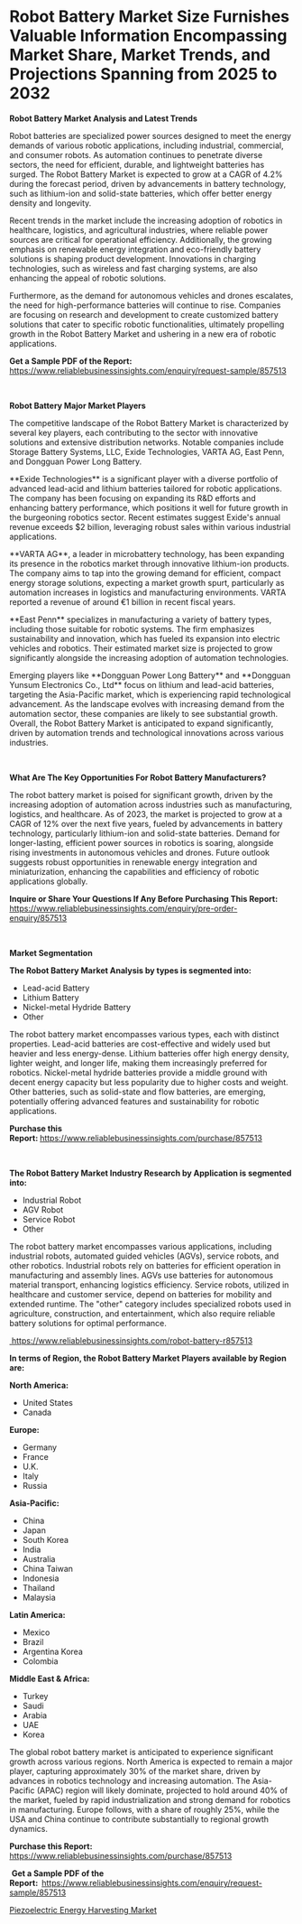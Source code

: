<p><h1>Robot Battery Market Size Furnishes Valuable Information Encompassing Market Share, Market Trends, and Projections Spanning from 2025 to 2032</h1></p><p><strong>Robot Battery Market Analysis and Latest Trends</strong></p>
<p><p>Robot batteries are specialized power sources designed to meet the energy demands of various robotic applications, including industrial, commercial, and consumer robots. As automation continues to penetrate diverse sectors, the need for efficient, durable, and lightweight batteries has surged. The Robot Battery Market is expected to grow at a CAGR of 4.2% during the forecast period, driven by advancements in battery technology, such as lithium-ion and solid-state batteries, which offer better energy density and longevity.</p><p>Recent trends in the market include the increasing adoption of robotics in healthcare, logistics, and agricultural industries, where reliable power sources are critical for operational efficiency. Additionally, the growing emphasis on renewable energy integration and eco-friendly battery solutions is shaping product development. Innovations in charging technologies, such as wireless and fast charging systems, are also enhancing the appeal of robotic solutions.</p><p>Furthermore, as the demand for autonomous vehicles and drones escalates, the need for high-performance batteries will continue to rise. Companies are focusing on research and development to create customized battery solutions that cater to specific robotic functionalities, ultimately propelling growth in the Robot Battery Market and ushering in a new era of robotic applications.</p></p>
<p><strong>Get a Sample PDF of the Report:&nbsp;</strong> <a href="https://www.reliablebusinessinsights.com/enquiry/request-sample/857513?utm_campaign=2789&utm_medium=2&utm_source=Github&utm_content=ia&utm_term=07042025&utm_id=robot-battery">https://www.reliablebusinessinsights.com/enquiry/request-sample/857513</a></p>
<p>&nbsp;</p>
<p><strong>Robot Battery Major Market Players</strong></p>
<p><p>The competitive landscape of the Robot Battery Market is characterized by several key players, each contributing to the sector with innovative solutions and extensive distribution networks. Notable companies include Storage Battery Systems, LLC, Exide Technologies, VARTA AG, East Penn, and Dongguan Power Long Battery. </p><p>**Exide Technologies** is a significant player with a diverse portfolio of advanced lead-acid and lithium batteries tailored for robotic applications. The company has been focusing on expanding its R&D efforts and enhancing battery performance, which positions it well for future growth in the burgeoning robotics sector. Recent estimates suggest Exide's annual revenue exceeds $2 billion, leveraging robust sales within various industrial applications.</p><p>**VARTA AG**, a leader in microbattery technology, has been expanding its presence in the robotics market through innovative lithium-ion products. The company aims to tap into the growing demand for efficient, compact energy storage solutions, expecting a market growth spurt, particularly as automation increases in logistics and manufacturing environments. VARTA reported a revenue of around €1 billion in recent fiscal years.</p><p>**East Penn** specializes in manufacturing a variety of battery types, including those suitable for robotic systems. The firm emphasizes sustainability and innovation, which has fueled its expansion into electric vehicles and robotics. Their estimated market size is projected to grow significantly alongside the increasing adoption of automation technologies.</p><p>Emerging players like **Dongguan Power Long Battery** and **Dongguan Yunsum Electronics Co., Ltd** focus on lithium and lead-acid batteries, targeting the Asia-Pacific market, which is experiencing rapid technological advancement. As the landscape evolves with increasing demand from the automation sector, these companies are likely to see substantial growth. Overall, the Robot Battery Market is anticipated to expand significantly, driven by automation trends and technological innovations across various industries.</p></p>
<p>&nbsp;</p>
<p><strong>What Are The Key Opportunities For Robot Battery Manufacturers?</strong></p>
<p><p>The robot battery market is poised for significant growth, driven by the increasing adoption of automation across industries such as manufacturing, logistics, and healthcare. As of 2023, the market is projected to grow at a CAGR of 12% over the next five years, fueled by advancements in battery technology, particularly lithium-ion and solid-state batteries. Demand for longer-lasting, efficient power sources in robotics is soaring, alongside rising investments in autonomous vehicles and drones. Future outlook suggests robust opportunities in renewable energy integration and miniaturization, enhancing the capabilities and efficiency of robotic applications globally.</p></p>
<p><strong>Inquire or Share Your Questions If Any Before Purchasing This Report:</strong> <a href="https://www.reliablebusinessinsights.com/enquiry/pre-order-enquiry/857513?utm_campaign=2789&utm_medium=2&utm_source=Github&utm_content=ia&utm_term=07042025&utm_id=robot-battery">https://www.reliablebusinessinsights.com/enquiry/pre-order-enquiry/857513</a></p>
<p>&nbsp;</p>
<p><strong>Market Segmentation</strong></p>
<p><strong>The Robot Battery Market Analysis by types is segmented into:</strong></p>
<p><ul><li>Lead-acid Battery</li><li>Lithium Battery</li><li>Nickel-metal Hydride Battery</li><li>Other</li></ul></p>
<p><p>The robot battery market encompasses various types, each with distinct properties. Lead-acid batteries are cost-effective and widely used but heavier and less energy-dense. Lithium batteries offer high energy density, lighter weight, and longer life, making them increasingly preferred for robotics. Nickel-metal hydride batteries provide a middle ground with decent energy capacity but less popularity due to higher costs and weight. Other batteries, such as solid-state and flow batteries, are emerging, potentially offering advanced features and sustainability for robotic applications.</p></p>
<p><strong>Purchase this Report:&nbsp;</strong><a href="https://www.reliablebusinessinsights.com/purchase/857513?utm_campaign=2789&utm_medium=2&utm_source=Github&utm_content=ia&utm_term=07042025&utm_id=robot-battery">https://www.reliablebusinessinsights.com/purchase/857513</a></p>
<p>&nbsp;</p>
<p><strong>The Robot Battery Market Industry Research by Application is segmented into:</strong></p>
<p><ul><li>Industrial Robot</li><li>AGV Robot</li><li>Service Robot</li><li>Other</li></ul></p>
<p><p>The robot battery market encompasses various applications, including industrial robots, automated guided vehicles (AGVs), service robots, and other robotics. Industrial robots rely on batteries for efficient operation in manufacturing and assembly lines. AGVs use batteries for autonomous material transport, enhancing logistics efficiency. Service robots, utilized in healthcare and customer service, depend on batteries for mobility and extended runtime. The "other" category includes specialized robots used in agriculture, construction, and entertainment, which also require reliable battery solutions for optimal performance.</p></p>
<p><a href="https://www.reliablebusinessinsights.com/robot-battery-r857513?utm_campaign=2789&utm_medium=2&utm_source=Github&utm_content=ia&utm_term=07042025&utm_id=robot-battery">&nbsp;https://www.reliablebusinessinsights.com/robot-battery-r857513</a></p>
<p><strong>In terms of Region, the Robot Battery Market Players available by Region are:</strong></p>
<p>
    <p> <strong> North America: </strong>
        <ul>
            <li>United States</li>
            <li>Canada</li>
        </ul>
        </p> 
    <p> <strong> Europe: </strong>
        <ul>
            <li>Germany</li>
            <li>France</li>
            <li>U.K.</li>
            <li>Italy</li>
            <li>Russia</li>
        </ul>
        </p> 
    <p> <strong> Asia-Pacific: </strong>
        <ul>
            <li>China</li>
            <li>Japan</li>
            <li>South Korea</li>
            <li>India</li>
            <li>Australia</li>
            <li>China Taiwan</li>
            <li>Indonesia</li>
            <li>Thailand</li>
            <li>Malaysia</li>
        </ul>
        </p> 
    <p> <strong> Latin America: </strong>
        <ul>
            <li>Mexico</li>
            <li>Brazil</li>
            <li>Argentina Korea</li>
            <li>Colombia</li>
        </ul>
        </p> 
    <p> <strong> Middle East & Africa: </strong>
        <ul>
            <li>Turkey</li>
            <li>Saudi</li>
            <li>Arabia</li>
            <li>UAE</li>
            <li>Korea</li>
        </ul>
    </p>
    </p>
<p><p>The global robot battery market is anticipated to experience significant growth across various regions. North America is expected to remain a major player, capturing approximately 30% of the market share, driven by advances in robotics technology and increasing automation. The Asia-Pacific (APAC) region will likely dominate, projected to hold around 40% of the market, fueled by rapid industrialization and strong demand for robotics in manufacturing. Europe follows, with a share of roughly 25%, while the USA and China continue to contribute substantially to regional growth dynamics.</p></p>
<p><strong>Purchase this Report: </strong><a href="https://www.reliablebusinessinsights.com/purchase/857513?utm_campaign=2789&utm_medium=2&utm_source=Github&utm_content=ia&utm_term=07042025&utm_id=robot-battery">https://www.reliablebusinessinsights.com/purchase/857513</a></p>
<p>&nbsp;<strong>Get a Sample PDF of the Report:&nbsp;&nbsp;</strong><a href="https://www.reliablebusinessinsights.com/enquiry/request-sample/857513?utm_campaign=2789&utm_medium=2&utm_source=Github&utm_content=ia&utm_term=07042025&utm_id=robot-battery">https://www.reliablebusinessinsights.com/enquiry/request-sample/857513</a></p>
<p><strong></strong></p>
<p><p><a href="https://github.com/sapsaidamary/Market-Research-Report-List-1/blob/main/piezoelectric-energy-harvesting-market.md?utm_campaign=2789&utm_medium=2&utm_source=Github&utm_content=ia&utm_term=07042025&utm_id=robot-battery">Piezoelectric Energy Harvesting Market</a></p></p>